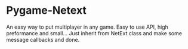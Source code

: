 # Pygame-Netext

An easy way to put multiplayer in any game. Easy to use API, high preformance and small... 
Just inherit from NetExt class and make some message callbacks and done.
